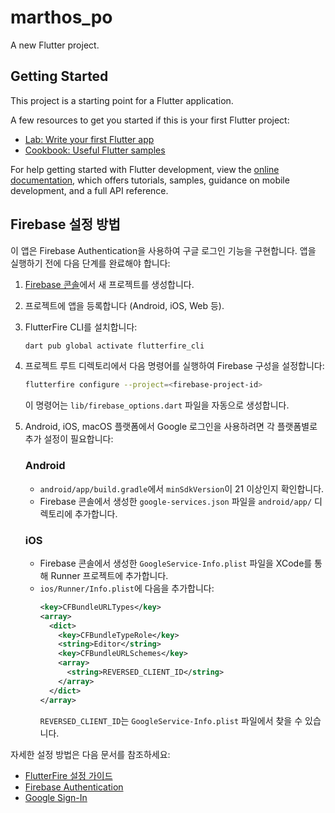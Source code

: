 # marthos_po

A new Flutter project.

## Getting Started

This project is a starting point for a Flutter application.

A few resources to get you started if this is your first Flutter project:

- [Lab: Write your first Flutter app](https://docs.flutter.dev/get-started/codelab)
- [Cookbook: Useful Flutter samples](https://docs.flutter.dev/cookbook)

For help getting started with Flutter development, view the
[online documentation](https://docs.flutter.dev/), which offers tutorials,
samples, guidance on mobile development, and a full API reference.

## Firebase 설정 방법

이 앱은 Firebase Authentication을 사용하여 구글 로그인 기능을 구현합니다. 앱을 실행하기 전에 다음 단계를 완료해야 합니다:

1. [Firebase 콘솔](https://console.firebase.google.com/)에서 새 프로젝트를 생성합니다.
2. 프로젝트에 앱을 등록합니다 (Android, iOS, Web 등).
3. FlutterFire CLI를 설치합니다:
   ```bash
   dart pub global activate flutterfire_cli
   ```
4. 프로젝트 루트 디렉토리에서 다음 명령어를 실행하여 Firebase 구성을 설정합니다:
   ```bash
   flutterfire configure --project=<firebase-project-id>
   ```
   이 명령어는 `lib/firebase_options.dart` 파일을 자동으로 생성합니다.

5. Android, iOS, macOS 플랫폼에서 Google 로그인을 사용하려면 각 플랫폼별로 추가 설정이 필요합니다:

   ### Android
   - `android/app/build.gradle`에서 `minSdkVersion`이 21 이상인지 확인합니다.
   - Firebase 콘솔에서 생성한 `google-services.json` 파일을 `android/app/` 디렉토리에 추가합니다.

   ### iOS
   - Firebase 콘솔에서 생성한 `GoogleService-Info.plist` 파일을 XCode를 통해 Runner 프로젝트에 추가합니다.
   - `ios/Runner/Info.plist`에 다음을 추가합니다:
     ```xml
     <key>CFBundleURLTypes</key>
     <array>
       <dict>
         <key>CFBundleTypeRole</key>
         <string>Editor</string>
         <key>CFBundleURLSchemes</key>
         <array>
           <string>REVERSED_CLIENT_ID</string>
         </array>
       </dict>
     </array>
     ```
     `REVERSED_CLIENT_ID`는 `GoogleService-Info.plist` 파일에서 찾을 수 있습니다.

자세한 설정 방법은 다음 문서를 참조하세요:
- [FlutterFire 설정 가이드](https://firebase.flutter.dev/docs/overview)
- [Firebase Authentication](https://firebase.flutter.dev/docs/auth/overview)
- [Google Sign-In](https://pub.dev/packages/google_sign_in)
